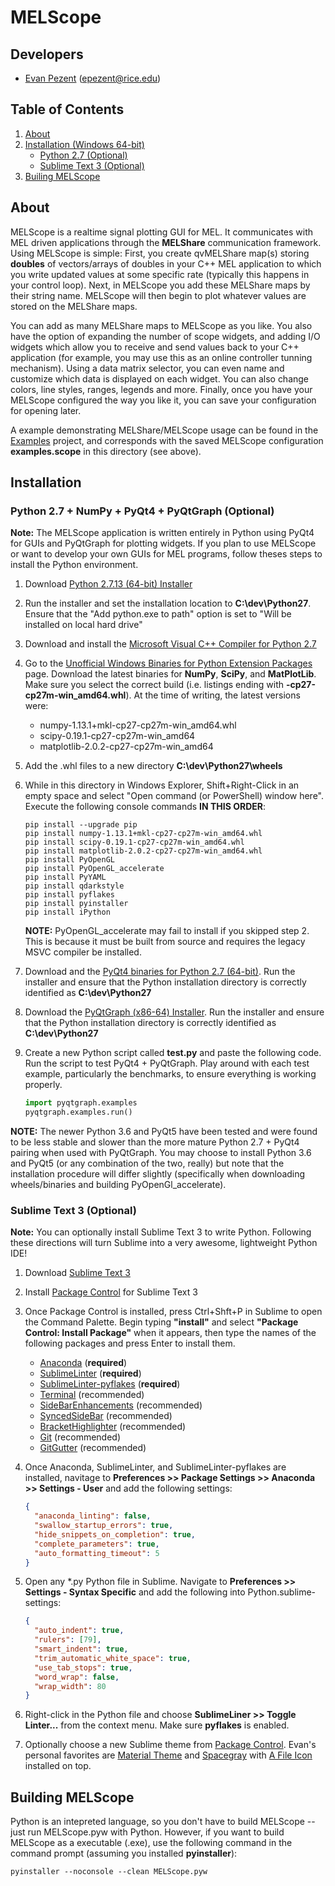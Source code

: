 # MELScope

## Developers

- [Evan Pezent](http://evanpezent.com) (epezent@rice.edu)

## Table of Contents

1. [About](#about)
2. [Installation (Windows 64-bit)](#installation-windows-64-bit)
    - [Python 2.7 (Optional)](#python-27--numpy--pyqt4--pyqtgraph)
    - [Sublime Text 3 (Optional)](#sublime-text-3-optional)
3. [Builing MELScope](#building-melscope)

## About

MELScope is a realtime signal plotting GUI for MEL. It communicates with MEL driven applications through the **MELShare** communication framework. Using MELScope is simple: First, you create qvMELShare map(s) storing **doubles** of vectors/arrays of doubles in your C++ MEL application to which you write updated values at some specific rate (typically this happens in your control loop). Next, in MELScope you add these MELShare maps by their string name. MELScope will then begin to plot whatever values are stored on the MELShare maps.

You can add as many MELShare maps to MELScope as you like. You also have the option of expanding the number of scope widgets, and adding I/O widgets which allow you to receive and send values back to your C++ application (for example, you may use this as an online controller tunning mechanism). Using a data matrix selector, you can even name and customize which data is displayed on each widget. You can also change colors, line styles, ranges, legends and more. Finally, once you have your MELScope configured the way you like it, you can save your configuration for opening later.

A example demonstrating MELShare/MELScope usage can be found in the [Examples](https://github.com/epezent/MEL/tree/master/Examples) project, and corresponds with the saved MELScope configuration **examples.scope** in this directory (see above).

## Installation

###   Python 2.7 + NumPy + PyQt4 + PyQtGraph (Optional)

**Note:** The MELScope application is written entirely in Python using PyQt4 for GUIs and PyQtGraph for plotting widgets. If you plan to use MELScope or want to develop your own GUIs for MEL programs, follow theses steps to install the Python environment.

1. Download [Python 2.7.13 (64-bit) Installer](https://www.python.org/downloads/release/python-2713/)

2. Run the installer and set the installation location to **C:\dev\Python27**. Ensure that the "Add python.exe to path" option is set to "Will be installed on local hard drive"

3. Download and install the [Microsoft Visual C++ Compiler for Python 2.7](https://www.microsoft.com/en-us/download/details.aspx?id=44266)

4. Go to the [Unofficial Windows Binaries for Python Extension Packages](http://www.lfd.uci.edu/~gohlke/pythonlibs/) page. Download the latest binaries for **NumPy**, **SciPy**, and **MatPlotLib**. Make sure you select the correct build (i.e. listings ending with **-cp27-cp27m-win\_amd64.whl**). At the time of writing, the latest versions were:

    - numpy-1.13.1+mkl-cp27-cp27m-win_amd64.whl
    - scipy-0.19.1-cp27-cp27m-win_amd64
    - matplotlib-2.0.2-cp27-cp27m-win_amd64

5. Add the .whl files to a new directory **C:\dev\Python27\wheels**

6. While in this directory in Windows Explorer, Shift+Right-Click in an empty space and select "Open command (or PowerShell) window here". Execute the following console commands **IN THIS ORDER**:

   ```
   pip install --upgrade pip
   pip install numpy-1.13.1+mkl-cp27-cp27m-win_amd64.whl
   pip install scipy-0.19.1-cp27-cp27m-win_amd64.whl
   pip install matplotlib-2.0.2-cp27-cp27m-win_amd64.whl
   pip install PyOpenGL
   pip install PyOpenGL_accelerate
   pip install PyYAML
   pip install qdarkstyle
   pip install pyflakes
   pip install pyinstaller
   pip install iPython
   ```

   **NOTE:** PyOpenGL_accelerate may fail to install if you skipped step 2. This is because it must be built from source and requires the legacy MSVC compiler be installed.

7. Download and the [PyQt4 binaries for Python 2.7 (64-bit)](https://sourceforge.net/projects/pyqt/files/PyQt4/PyQt-4.11.4/PyQt4-4.11.4-gpl-Py2.7-Qt4.8.7-x64.exe/download?use_mirror=managedway&r=https%3A%2F%2Fsourceforge.net%2Fprojects%2Fpyqt%2Ffiles%2FPyQt4%2FPyQt-4.11.4%2F&use_mirror=managedway). Run the installer and ensure that the Python installation directory is correctly identified as **C:\dev\Python27**

8. Download the [PyQtGraph (x86-64) Installer](http://www.pyqtgraph.org/). Run the installer and ensure that the Python installation directory is correctly identified as **C:\dev\Python27**

9. Create a new Python script called **test.py** and paste the following code. Run the script to test PyQt4 + PyQtGraph. Play around with each test example, particularly the benchmarks, to ensure everything is working properly.

    ```python
    import pyqtgraph.examples
    pyqtgraph.examples.run()
    ```

**NOTE:** The newer Python 3.6 and PyQt5 have been tested and were found to be less stable and slower than the more mature Python 2.7 + PyQt4 pairing when used with PyQtGraph. You may choose to install Python 3.6 and PyQt5 (or any combination of the two, really) but note that the installation procedure will differ slightly (specifically when downloading wheels/binaries and building PyOpenGl_accelerate).


### Sublime Text 3 (Optional)

**Note:** You can optionally install Sublime Text 3 to write Python. Following these directions will turn Sublime into a very awesome, lightweight Python IDE!

1. Download [Sublime Text 3](https://www.sublimetext.com/)

2. Install [Package Control](https://packagecontrol.io/installation) for Sublime Text 3

3. Once Package Control is installed, press Ctrl+Shft+P in Sublime to open the Command Palette. Begin typing **"install"** and select **"Package Control: Install Package"** when it appears, then type the names of the following packages and press Enter to install them.

    - [Anaconda](https://packagecontrol.io/packages/Anaconda) (**required**)
    - [SublimeLinter](https://packagecontrol.io/packages/SublimeLinter) (**required**)
    - [SublimeLinter-pyflakes](https://packagecontrol.io/packages/SublimeLinter-pyflakes) (**required**)
    - [Terminal](https://packagecontrol.io/packages/Terminal) (recommended)
    - [SideBarEnhancements](https://packagecontrol.io/packages/SideBarEnhancements) (recommended)
    - [SyncedSideBar](https://packagecontrol.io/packages/SyncedSideBar) (recommended)
    - [BracketHighlighter](https://packagecontrol.io/packages/BracketHighlighter) (recommended)
    - [Git](https://packagecontrol.io/packages/Git) (recommended)
    - [GitGutter](https://packagecontrol.io/packages/GitGutter) (recommended)

4. Once Anaconda, SublimeLinter, and SublimeLinter-pyflakes are installed, navitage to **Preferences >> Package Settings >> Anaconda >> Settings - User** and add the following settings:

    ```json
    {
      "anaconda_linting": false,
      "swallow_startup_errors": true,
      "hide_snippets_on_completion": true,
      "complete_parameters": true,
      "auto_formatting_timeout": 5
    }
    ```

5. Open any *.py Python file in Sublime. Navigate to **Preferences >> Settings - Syntax Specific** and add the following into Python.sublime-settings:

    ```json
    {
      "auto_indent": true,
      "rulers": [79],
      "smart_indent": true,
      "trim_automatic_white_space": true,
      "use_tab_stops": true,
      "word_wrap": false,
      "wrap_width": 80
    }
    ```

6. Right-click in the Python file and choose **SublimeLiner >> Toggle Linter...** from the context menu. Make sure **pyflakes** is enabled.

7. Optionally choose a new Sublime theme from [Package Control](https://packagecontrol.io/). Evan's personal favorites are [Material Theme](https://packagecontrol.io/packages/Material%20Theme) and [Spacegray](https://packagecontrol.io/packages/Theme%20-%20Spacegray) with [A File Icon](https://packagecontrol.io/packages/A%20File%20Icon) installed on top.

## Building MELScope

Python is an intepreted language, so you don't have to build MELScope -- just run MELScope.pyw with Python. However, if you want to build MELScope as a executable (.exe), use the following command in the command prompt (assuming you installed **pyinstaller**):

```
pyinstaller --noconsole --clean MELScope.pyw
```
